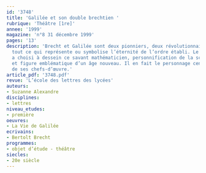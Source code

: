 ```yaml
---
id: '3748'
title: 'Galilée et son double brechtien '
rubrique: 'Théâtre [1re]'
annee: '1999'
magazine: 'n°8 31 décembre 1999'
pages: '13'
description: 'Brecht et Galilée sont deux pionniers, deux révolutionnaires détruisant
  tout ce qui représente ou symbolise l’éternité de l’ordre établi. Le dramaturge
  a choisi à dessein ce savant mathématicien, personnification de la science vivante
  et figure emblématique d’un âge nouveau. Il en fait le personnage central de l’un
  de ses chefs-d’œuvre.'
article_pdf: '3748.pdf'
revue: 'L’école des lettres des lycées'
auteurs:
- Suzanne Alexandre
disciplines:
- lettres
niveau_etudes:
- première
oeuvres:
- La Vie de Galilée
ecrivains:
- Bertolt Brecht
programmes:
- objet d’étude - théâtre
siecles:
- 20e siècle
---
```

